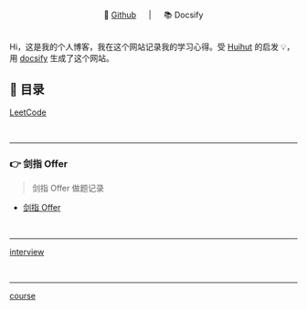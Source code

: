 <div align="center">
📖 <a href="https://github.com/JingqingLin/Blog">Github</a>
&emsp; | &emsp;
📚 Docsify
</div> 
<br>

Hi，这是我的个人博客，我在这个网站记录我的学习心得。受 [Huihut](https://interview.huihut.com) 的启发 💡，用 [docsify](https://docsify.js.org/#/) 生成了这个网站。

## 📃 目录

[LeetCode](leetcode/README.md ':include')

<br>

---

### 👉 剑指 Offer

> 剑指 Offer 做题记录

- [剑指 Offer](lcof/lcof.md)

<br>

---

[interview](interview/README.md ':include')

<br>

---

[course](course/README.md ':include')